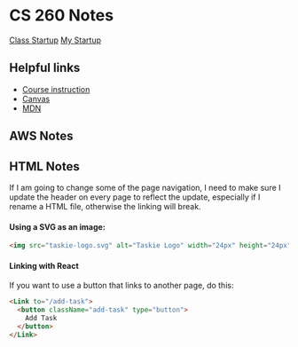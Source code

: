 # CS 260 Notes

[Class Startup](https://simon.cs260.click)
[My Startup](https://startup.taskie.click)

## Helpful links

- [Course instruction](https://github.com/webprogramming260)
- [Canvas](https://byu.instructure.com)
- [MDN](https://developer.mozilla.org)

## AWS Notes

## HTML Notes

If I am going to change some of the page navigation, I need to make sure I update the header on every page to reflect the update, especially if I rename a HTML file, otherwise the linking will break.

#### Using a SVG as an image:

```html
<img src="taskie-logo.svg" alt="Taskie Logo" width="24px" height="24px" />
```

#### Linking with React

If you want to use a button that links to another page, do this:

```html
<Link to="/add-task">
  <button className="add-task" type="button">
    Add Task
  </button>
</Link>
```
